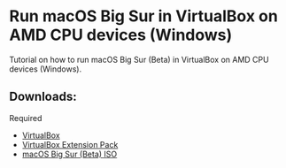 # Run macOS Big Sur in VirtualBox on AMD CPU devices (Windows)
Tutorial on how to run macOS Big Sur (Beta) in VirtualBox on AMD CPU devices (Windows).
## Downloads:
Required
* [VirtualBox](https://download.virtualbox.org/virtualbox/6.1.12/VirtualBox-6.1.12-139181-Win.exe)
* [VirtualBox Extension Pack](https://download.virtualbox.org/virtualbox/6.1.12/Oracle_VM_VirtualBox_Extension_Pack-6.1.12.vbox-extpack)
* [macOS Big Sur (Beta) ISO](https://onedrive.live.com/download?cid=FB8ECF277467B058&resid=FB8ECF277467B058%218623&authkey=AGqXzYlefvta3fI)

